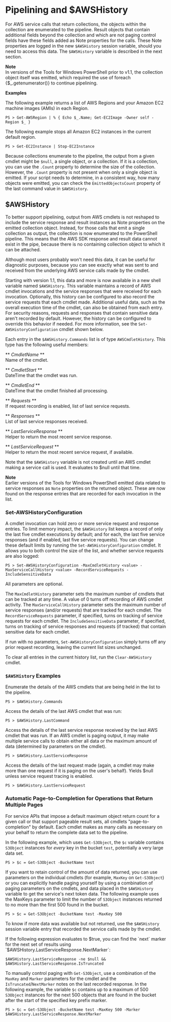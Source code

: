 # Pipelining and $AWSHistory<a name="pstools-pipelines"></a>

For AWS service calls that return collections, the objects within the collection are enumerated to the pipeline\. Result objects that contain additional fields beyond the collection and which are not paging control fields have these fields added as Note properties for the calls\. These Note properties are logged in the new `$AWSHistory` session variable, should you need to access this data\. The `$AWSHistory` variable is described in the next section\.

**Note**  
In versions of the Tools for Windows PowerShell prior to v1\.1, the collection object itself was emitted, which required the use of foreach \{$\_\.getenumerator\(\)\} to continue pipelining\.

**Examples**

The following example returns a list of AWS Regions and your Amazon EC2 machine images \(AMIs\) in each Region\.

```
PS > Get-AWSRegion | % { Echo $_.Name; Get-EC2Image -Owner self -Region $_ }
```

The following example stops all Amazon EC2 instances in the current default region\.

```
PS > Get-EC2Instance | Stop-EC2Instance
```

Because collections enumerate to the pipeline, the output from a given cmdlet might be `$null`, a single object, or a collection\. If it is a collection, you can use the `.Count` property to determine the size of the collection\. However, the `.Count` property is not present when only a single object is emitted\. If your script needs to determine, in a consistent way, how many objects were emitted, you can check the `EmittedObjectsCount` property of the last command value in `$AWSHistory`\.

## $AWSHistory<a name="pstools-awshistory"></a>

To better support pipelining, output from AWS cmdlets is not reshaped to include the service response and result instances as Note properties on the emitted collection object\. Instead, for those calls that emit a single collection as output, the collection is now enumerated to the PowerShell pipeline\. This means that the AWS SDK response and result data cannot exist in the pipe, because there is no containing collection object to which it can be attached\.

Although most users probably won't need this data, it can be useful for diagnostic purposes, because you can see exactly what was sent to and received from the underlying AWS service calls made by the cmdlet\.

Starting with version 1\.1, this data and more is now available in a new shell variable named `$AWSHistory`\. This variable maintains a record of AWS cmdlet invocations and the service responses that were received for each invocation\. Optionally, this history can be configured to also record the service requests that each cmdlet made\. Additional useful data, such as the overall execution time of the cmdlet, can also be obtained from each entry\. For security reasons, requests and responses that contain sensitive data aren't recorded by default\. However, the history can be configured to override this behavior if needed\. For more information, see the `Set-AWSHistoryConfiguration` cmdlet shown below\.

Each entry in the `$AWSHistory.Commands` list is of type `AWSCmdletHistory`\. This type has the following useful members:

** *CmdletName* **  
Name of the cmdlet\.

** *CmdletStart* **  
DateTime that the cmdlet was run\.

** *CmdletEnd* **  
DateTime that the cmdlet finished all processing\.

** *Requests* **  
If request recording is enabled, list of last service requests\.

** *Responses* **  
List of last service responses received\.

** *LastServiceResponse* **  
Helper to return the most recent service response\.

** *LastServiceRequest* **  
Helper to return the most recent service request, if available\.

Note that the `$AWSHistory` variable is not created until an AWS cmdlet making a service call is used\. It evaluates to $null until that time\.

**Note**  
Earlier versions of the Tools for Windows PowerShell emitted data related to service responses as `Note` properties on the returned object\. These are now found on the response entries that are recorded for each invocation in the list\.

### Set\-AWSHistoryConfiguration<a name="pstools-setawshistoryconfiguration"></a>

A cmdlet invocation can hold zero or more service request and response entries\. To limit memory impact, the `$AWSHistory` list keeps a record of only the last five cmdlet executions by default; and for each, the last five service responses \(and if enabled, last five service requests\)\. You can change these default limits by running the `Set-AWSHistoryConfiguration` cmdlet\. It allows you to both control the size of the list, and whether service requests are also logged:

```
PS > Set-AWSHistoryConfiguration -MaxCmdletHistory <value> -MaxServiceCallHistory <value> -RecordServiceRequests -IncludeSensitiveData
```

All parameters are optional\.

The `MaxCmdletHistory` parameter sets the maximum number of cmdlets that can be tracked at any time\. A value of 0 turns off recording of AWS cmdlet activity\. The `MaxServiceCallHistory` parameter sets the maximum number of service responses \(and/or requests\) that are tracked for each cmdlet\. The `RecordServiceRequests` parameter, if specified, turns on tracking of service requests for each cmdlet\. The `IncludeSensitiveData` parameter, if specified, turns on tracking of service responses and requests \(if tracked\) that contain sensitive data for each cmdlet\.

If run with no parameters, `Set-AWSHistoryConfiguration` simply turns off any prior request recording, leaving the current list sizes unchanged\.

To clear all entries in the current history list, run the `Clear-AWSHistory` cmdlet\.

### `$AWSHistory` Examples<a name="pstools-awshistory-examples"></a>

Enumerate the details of the AWS cmdlets that are being held in the list to the pipeline\.

```
PS > $AWSHistory.Commands
```

Access the details of the last AWS cmdlet that was run:

```
PS > $AWSHistory.LastCommand
```

Access the details of the last service response received by the last AWS cmdlet that was run\. If an AWS cmdlet is paging output, it may make multiple service calls to obtain either all data or the maximum amount of data \(determined by parameters on the cmdlet\)\.

```
PS > $AWSHistory.LastServiceResponse
```

Access the details of the last request made \(again, a cmdlet may make more than one request if it is paging on the user's behalf\)\. Yields $null unless service request tracing is enabled\.

```
PS > $AWSHistory.LastServiceRequest
```

### Automatic Page\-to\-Completion for Operations that Return Multiple Pages<a name="pstools-page-to-completion"></a>

For service APIs that impose a default maximum object return count for a given call or that support pageable result sets, all cmdlets "page\-to\-completion" by default\. Each cmdlet makes as many calls as necessary on your behalf to return the complete data set to the pipeline\.

In the following example, which uses `Get-S3Object`, the `$c` variable contains `S3Object` instances for *every* key in the bucket `test`, potentially a very large data set\.

```
PS > $c = Get-S3Object -BucketName test
```

If you want to retain control of the amount of data returned, you can use parameters on the individual cmdlets \(for example, `MaxKey` on `Get-S3Object`\) or you can explicitly handle paging yourself by using a combination of paging parameters on the cmdlets, and data placed in the `$AWSHistory` variable to get the service's next token data\. The following example uses the MaxKeys parameter to limit the number of `S3Object` instances returned to no more than the first 500 found in the bucket\.

```
PS > $c = Get-S3Object -BucketName test -MaxKey 500
```

To know if more data was available but not returned, use the `$AWSHistory` session variable entry that recorded the service calls made by the cmdlet\.

If the following expression evaluates to $true, you can find the `next` marker for the next set of results using `$AWSHistory.LastServiceResponse.NextMarker`:

```
$AWSHistory.LastServiceResponse -ne $null && $AWSHistory.LastServiceResponse.IsTruncated
```

To manually control paging with `Get-S3Object`, use a combination of the `MaxKey` and `Marker` parameters for the cmdlet and the `IsTruncated`/`NextMarker` notes on the last recorded response\. In the following example, the variable `$c` contains up to a maximum of 500 `S3Object` instances for the next 500 objects that are found in the bucket after the start of the specified key prefix marker\.

```
PS > $c = Get-S3Object -BucketName test -MaxKey 500 -Marker $AWSHistory.LastServiceResponse.NextMarker
```